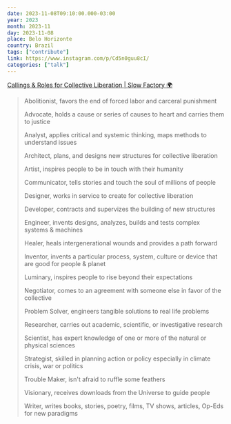 ```yaml
---
date: 2023-11-08T09:10:00.000-03:00
year: 2023
month: 2023-11
day: 2023-11-08
place: Belo Horizonte
country: Brazil
tags: ["contribute"]
link: https://www.instagram.com/p/Cd5n0guu8cI/
categories: ["talk"]
---
```

[Callings & Roles for Collective Liberation | Slow Factory 🌍](https://www.instagram.com/p/Cd5n0guu8cI/)

> Abolitionist, favors the end of forced labor and carceral punishment
>
> Advocate, holds a cause or series of causes to heart and carries them to justice
>
> Analyst, applies critical and systemic thinking, maps methods to understand issues
>
> Architect, plans, and designs new structures for collective liberation
>
> Artist, inspires people to be in touch with their humanity
>
> Communicator, tells stories and touch the soul of millions of people
>
> Designer, works in service to create for collective liberation
>
> Developer, contracts and supervizes the building of new structures
>
> Engineer, invents designs, analyzes, builds and tests complex systems & machines
>
> Healer, heals intergenerational wounds and provides a path forward
>
> Inventor, invents a particular process, system, culture or device that are good for people & planet
>
> Luminary, inspires people to rise beyond their expectations
>
> Negotiator, comes to an agreement with someone else in favor of the collective
>
> Problem Solver, engineers tangible solutions to real life problems
>
> Researcher, carries out academic, scientific, or investigative research
>
> Scientist, has expert knowledge of one or more of the natural or physical sciences
>
> Strategist, skilled in planning action or policy especially in climate crisis, war or politics
>
> Trouble Maker, isn't afraid to ruffle some feathers
>
> Visionary, receives downloads from the Universe to guide people
>
> Writer, writes books, stories, poetry, films, TV shows, articles, Op-Eds for new paradigms
